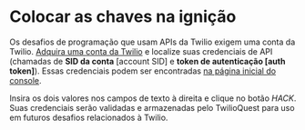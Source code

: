 # Colocar as chaves na ignição

Os desafios de programação que usam APIs da Twilio exigem uma conta da Twilio. [Adquira uma conta da Twilio](https://www.twilio.com/try-twilio?utm_source=twilioquest-3) e localize suas credenciais de API (chamadas de **SID da conta** \[account SID\] e **token de autenticação \[auth token\]**). Essas credenciais podem ser encontradas [na página inicial do console](https://www.twilio.com/console).

Insira os dois valores nos campos de texto à direita e clique no botão *HACK*. Suas credenciais serão validadas e armazenadas pelo TwilioQuest para uso em futuros desafios relacionados à Twilio.